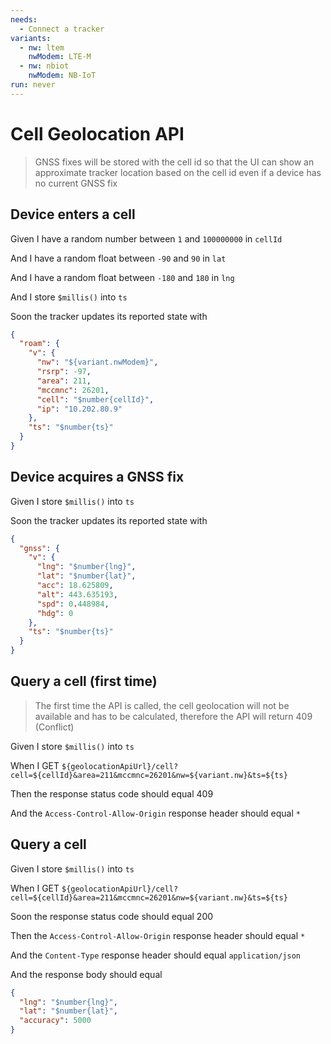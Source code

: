```yaml
---
needs:
  - Connect a tracker
variants:
  - nw: ltem
    nwModem: LTE-M
  - nw: nbiot
    nwModem: NB-IoT
run: never
---
```


# Cell Geolocation API

> GNSS fixes will be stored with the cell id so that the UI can show an
> approximate tracker location based on the cell id even if a device has no
> current GNSS fix

<!-- @retry:delayExecution=2000 -->

## Device enters a cell

Given I have a random number between `1` and `100000000` in `cellId`

And I have a random float between `-90` and `90` in `lat`

And I have a random float between `-180` and `180` in `lng`

And I store `$millis()` into `ts`

<!-- @retryScenario -->

Soon the tracker updates its reported state with

```json
{
  "roam": {
    "v": {
      "nw": "${variant.nwModem}",
      "rsrp": -97,
      "area": 211,
      "mccmnc": 26201,
      "cell": "$number{cellId}",
      "ip": "10.202.80.9"
    },
    "ts": "$number{ts}"
  }
}
```

<!-- @retry:delayExecution=2000 -->

## Device acquires a GNSS fix

Given I store `$millis()` into `ts`

<!-- @retryScenario -->

Soon the tracker updates its reported state with

```json
{
  "gnss": {
    "v": {
      "lng": "$number{lng}",
      "lat": "$number{lat}",
      "acc": 18.625809,
      "alt": 443.635193,
      "spd": 0.448984,
      "hdg": 0
    },
    "ts": "$number{ts}"
  }
}
```

## Query a cell (first time)

> The first time the API is called, the cell geolocation will not be available
> and has to be calculated, therefore the API will return 409 (Conflict)

Given I store `$millis()` into `ts`

When I GET
`${geolocationApiUrl}/cell?cell=${cellId}&area=211&mccmnc=26201&nw=${variant.nw}&ts=${ts}`

Then the response status code should equal 409

And the `Access-Control-Allow-Origin` response header should equal `*`

<!-- @retry:delayExecution=2000 -->

## Query a cell

Given I store `$millis()` into `ts`

When I GET
`${geolocationApiUrl}/cell?cell=${cellId}&area=211&mccmnc=26201&nw=${variant.nw}&ts=${ts}`

<!-- @retryScenario -->

Soon the response status code should equal 200

Then the `Access-Control-Allow-Origin` response header should equal `*`

And the `Content-Type` response header should equal `application/json`

And the response body should equal

```json
{
  "lng": "$number{lng}",
  "lat": "$number{lat}",
  "accuracy": 5000
}
```
